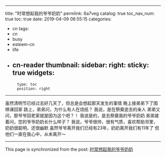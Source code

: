 
---
title: "时常想起我的爷爷奶奶"
permlink: 6a7veg
catalog: true
toc_nav_num: true
toc: true
date: 2019-04-09 06:55:15
categories:
- cn
tags:
- cn
- busy
- esteem-cn
- life
- cn-reader
thumbnail: 
sidebar:
    right:
        sticky: true
widgets:
    -
        type: toc
        position: right
---


虽然清明节已经过去好几天了，但总是会想起那天发生的事情
晚上接弟弟下了围棋课回家
路上，弟弟问，为什么有人在烧纸？
我说，是在祭奠逝去的亲人
弟弟又问，那爷爷回老家就是因为这个吧？！
我说是的，是去祭奠我的爷爷奶奶
弟弟接着问，您的爷爷奶奶长什么样子？
我说，爷爷很帅，很有气质，喜欢帮助邻里，奶奶很聪明，还很幽默
虽然爷爷离开我们已经有23年，奶奶离开我们有11年了
但他们一直在我心中，从未离开～


- - -

This page is synchronized from the post: [时常想起我的爷爷奶奶](https://steemit.com/@andrewma/6a7veg)
